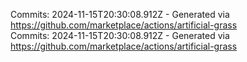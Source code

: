 Commits: 2024-11-15T20:30:08.912Z - Generated via https://github.com/marketplace/actions/artificial-grass
<br>
Commits: 2024-11-15T20:30:08.912Z - Generated via https://github.com/marketplace/actions/artificial-grass
<br>
